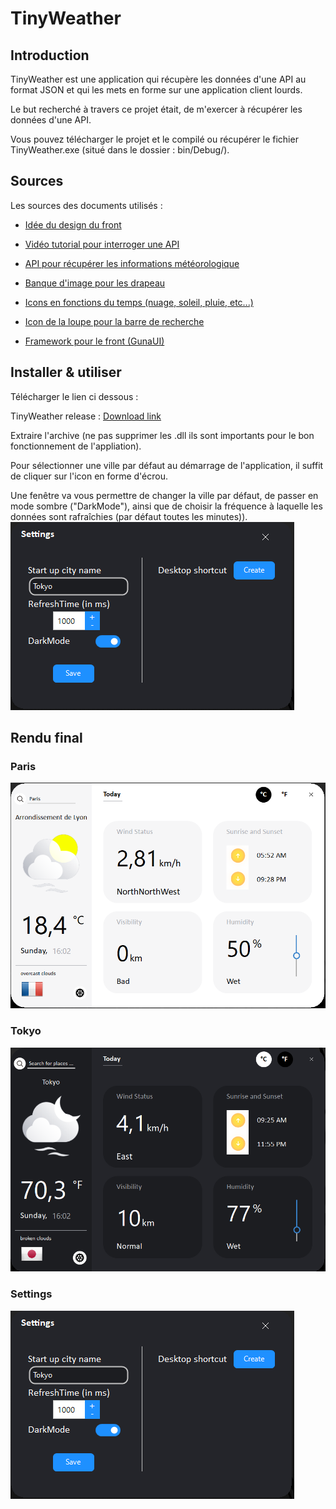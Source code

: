 
# TinyWeather

## Introduction

TinyWeather est une application qui récupère les données d'une API au format JSON et qui les mets en forme sur une application client lourds.

Le but recherché à travers ce projet était, de m'exercer à récupérer les données d'une API.

Vous pouvez télécharger le projet et le compilé ou récupérer le fichier TinyWeather.exe (situé dans le dossier : bin/Debug/).


## Sources
Les sources des documents utilisés :

- [Idée du design du front](https://dribbble.com/shots/10460680-Weather-App)

- [Vidéo tutorial pour interroger une API](https://www.youtube.com/watch?v=aWePkE2ReGw)

- [API pour récupérer les informations météorologique](https://openweathermap.org/api)

- [Banque d'image pour les drapeau](https://www.countryflags.io/)

- [Icons en fonctions du temps (nuage, soleil, pluie, etc...)](https://dribbble.com/shots/5981134-17-Free-Weather-Icons)

- [Icon de la loupe pour la barre de recherche](https://icones8.fr/)

- [Framework pour le front (GunaUI)](https://github.com/sobatdata/Guna.UI-Framework-Lib)

## Installer & utiliser 

Télécharger le lien ci dessous :

TinyWeather release : <a href="https://github.com/PierroD/TinyWeather/raw/master/TinyWeather/bin/Release/TinyWeather.zip">Download link</a>

Extraire l'archive (ne pas supprimer les .dll ils sont importants pour le bon fonctionnement de l'appliation).

Pour sélectionner une ville par défaut au démarrage de l'application, il suffit de cliquer sur l'icon en forme d'écrou.

Une fenêtre va vous permettre de changer la ville par défaut, de passer en mode sombre ("DarkMode"), ainsi que de choisir la fréquence à laquelle les données sont rafraîchies (par défaut toutes les minutes)).
![ ](./screenshots/TinyWeather3.png)


## Rendu final

### Paris

![ ](./screenshots/TinyWeather.png)

### Tokyo
![ ](./screenshots/TinyWeather2.png)

### Settings 
![ ](./screenshots/TinyWeather3.png)

